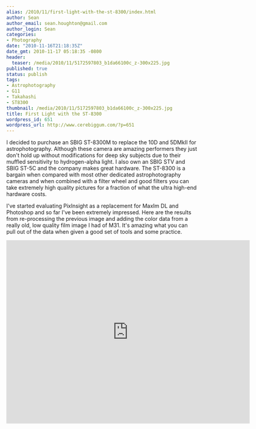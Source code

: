```yaml
---
alias: /2010/11/first-light-with-the-st-8300/index.html
author: Sean
author_email: sean.houghton@gmail.com
author_login: Sean
categories:
- Photography
date: "2010-11-16T21:18:35Z"
date_gmt: 2010-11-17 05:18:35 -0800
header:
  teaser: /media/2010/11/5172597803_b1da66100c_z-300x225.jpg
published: true
status: publish
tags:
- Astrophotography
- G11
- Takahashi
- ST8300
thumbnail: /media/2010/11/5172597803_b1da66100c_z-300x225.jpg
title: First Light with the ST-8300
wordpress_id: 651
wordpress_url: http://www.cerebiggum.com/?p=651
---
```

I decided to purchase an SBIG ST-8300M to replace the 10D and 5DMkII for astrophotography.  Although these camera are amazing performers they just don't hold up without modifications for deep sky subjects due to their muffled sensitivity to hydrogen-alpha light.  I also own an SBIG STV and SBIG ST-5C and the company makes great hardware.  The ST-8300 is a bargain when compared with most other dedicated astrophotography cameras and when combined with a filter wheel and good filters you can take extremely high quality pictures for a fraction of what the ultra high-end hardware costs.

I've started evaluating PixInsight as a replacement for MaxIm DL and Photoshop and so far I've been extremely impressed.  Here are the results from re-processing the previous image and adding the color data from a really old, low quality film image I had of M31.  It's amazing what you can pull out of the data when given a good set of tools and some practice.

<iframe src="https://www.flickr.com/photos/seanhoughton/5172597803/player/" width="640" height="482" frameborder="0" allowfullscreen webkitallowfullscreen mozallowfullscreen oallowfullscreen msallowfullscreen></iframe>
